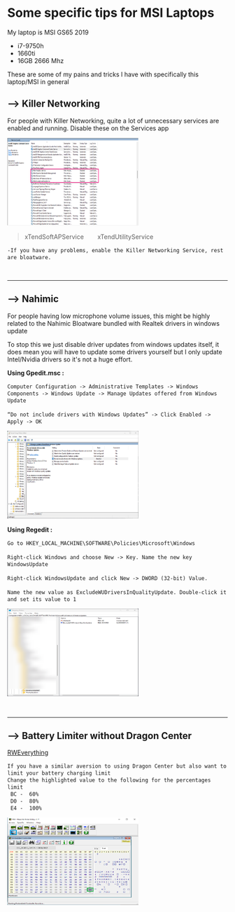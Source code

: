 # Some specific tips for MSI Laptops

My laptop is MSI GS65 2019

- i7-9750h
- 1660ti
- 16GB 2666 Mhz

These are some of my pains and tricks I have with specifically this laptop/MSI in general

## --> Killer Networking

For people with Killer Networking, quite a lot of unnecessary services are enabled and running. Disable these on the Services app

<img src="../pics/services2.png" width="300" height="200"/>

> xTendSoftAPService &nbsp;&nbsp;&nbsp;&nbsp;&nbsp;&nbsp; xTendUtilityService

    -If you have any problems, enable the Killer Networking Service, rest are bloatware.

<p>&nbsp;</p>

---

## --> Nahimic

For people having low microphone volume issues, this might be highly related to the Nahimic Bloatware bundled with Realtek drivers in windows update

To stop this we just disable driver updates from windows updates itself, it does mean you will have to update some drivers yourself but I only update Intel/Nvidia drivers so it's not a huge effort.

**Using Gpedit.msc :**

    Computer Configuration -> Administrative Templates -> Windows Components -> Windows Update -> Manage Updates offered from Windows Update

    “Do not include drivers with Windows Updates” -> Click Enabled -> Apply -> OK

   <img src="../pics/gpedit.png" width="300" height="200"/> 
    
**Using Regedit :**

    Go to HKEY_LOCAL_MACHINE\SOFTWARE\Policies\Microsoft\Windows

    Right-click Windows and choose New -> Key. Name the new key WindowsUpdate

    Right-click WindowsUpdate and click New -> DWORD (32-bit) Value.

    Name the new value as ExcludeWUDriversInQualityUpdate. Double-click it and set its value to 1

<img src="../pics/regedit.png" width="300" height="200"/>
 
<p>&nbsp;</p>

---

## --> Battery Limiter without Dragon Center

[RWEverything](http://rweverything.com/downloads/RwPortableX64V1.7.zip)

    If you have a similar aversion to using Dragon Center but also want to limit your battery charging limit
    Change the highlighted value to the following for the percentages limit
     BC -  60%
     D0 -  80%
     E4 -  100%

<img src="../pics/battery.png" width ="300" height="200">
